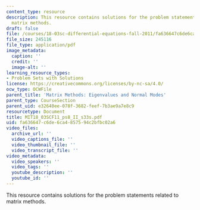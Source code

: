 ```yaml
---
content_type: resource
description: This resource contains solutions for the problem statements related to
  matrix methods.
draft: false
file: /courses/18-03sc-differential-equations-fall-2011/fa636647c6de6ca4857594c2bfbc02a6_MIT18_03SCF11_ps8_II_s33s.pdf
file_size: 245116
file_type: application/pdf
image_metadata:
  caption: ''
  credit: ''
  image-alt: ''
learning_resource_types:
- Problem Sets with Solutions
license: https://creativecommons.org/licenses/by-nc-sa/4.0/
ocw_type: OCWFile
parent_title: 'Matrix Methods: Eigenvalues and Normal Modes'
parent_type: CourseSection
parent_uid: e32640ee-078f-3682-feef-7b3ae9a7e8c9
resourcetype: Document
title: MIT18_03SCF11_ps8_II_s33s.pdf
uid: fa636647-c6de-6ca4-8575-94c2bfbc02a6
video_files:
  archive_url: ''
  video_captions_file: ''
  video_thumbnail_file: ''
  video_transcript_file: ''
video_metadata:
  video_speakers: ''
  video_tags: ''
  youtube_description: ''
  youtube_id: ''
---
```

This resource contains solutions for the problem statements related to matrix methods.